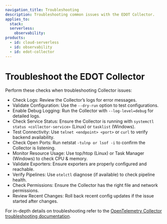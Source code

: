 ```yaml
---
navigation_title: Troubleshooting
description: Troubleshooting common issues with the EDOT Collector.
applies_to:
  stack:
  serverless:
    observability:
products:
  - id: cloud-serverless
  - id: observability
  - id: edot-collector
---
```


# Troubleshoot the EDOT Collector

Perform these checks when troubleshooting Collector issues:

* Check Logs: Review the Collector’s logs for error messages.
* Validate Configuration: Use the `--dry-run` option to test configurations.
* Enable Debug Logging: Run the Collector with `--log-level=debug` for detailed logs.
* Check Service Status: Ensure the Collector is running with `systemctl status <collector-service>` (Linux) or `tasklist` (Windows).
* Test Connectivity: Use `telnet <endpoint> <port>` or `curl` to verify backend availability.
* Check Open Ports: Run netstat `-tulnp or lsof -i` to confirm the Collector is listening.
* Monitor Resource Usage: Use top/htop (Linux) or Task Manager (Windows) to check CPU & memory.
* Validate Exporters: Ensure exporters are properly configured and reachable.
* Verify Pipelines: Use `otelctl` diagnose (if available) to check pipeline health.
* Check Permissions: Ensure the Collector has the right file and network permissions.
* Review Recent Changes: Roll back recent config updates if the issue started after changes.

For in-depth details on troubleshooting refer to the [OpenTelemetry Collector troubleshooting documentation](https://opentelemetry.io/docs/collector/troubleshooting/).